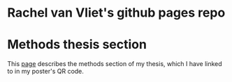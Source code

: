 # Rachel van Vliet's github pages repo

# Methods thesis section
This [page](https://rachelvanvliet.github.io/methods/methods_thesis_Rachel_van_Vliet.pdf) describes the methods section of my thesis, which I have linked to in my poster's QR code.